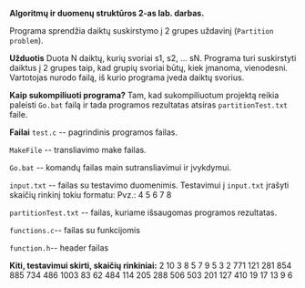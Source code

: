 **Algoritmų ir duomenų struktūros 2-as lab. darbas.** 

Programa sprendžia daiktų suskirstymo į 2 grupes uždavinį (`Partition problem`).

**Užduotis**
Duota N daiktų, kurių svoriai s1, s2, ... sN. Programa turi suskirstyti daiktus į 2 grupes taip, kad grupių svoriai būtų, kiek įmanoma, vienodesni. Vartotojas nurodo failą, iš kurio programa įveda daiktų svorius.

**Kaip sukompiliuoti programa?**
Tam, kad sukompiliuotum projektą reikia paleisti `Go.bat` failą ir tada programos rezultatas atsiras `partitionTest.txt` faile.

**Failai**
`test.c`    -- pagrindinis programos failas.

`MakeFile`  -- transliavimo make failas.

`Go.bat`    -- komandų failas main sutransliavimui ir įvykdymui.

`input.txt` -- failas su testavimo duomenimis.
Testavimui į `input.txt` įrašyti skaičių rinkinį tokiu formatu:
Pvz.: 4 5 6 7 8

`partitionTest.txt` -- failas, kuriame išsaugomas programos rezultatas. 

`functions.c`-- failas su funkcijomis

`function.h`-- header failas

**Kiti, testavimui skirti, skaičių rinkiniai:**
2 10 3 8 5 7 9 5 3 2
771 121 281 854 885 734 486 1003 83 62
484 114 205 288 506 503 201 127 410
19 17 13 9 6
